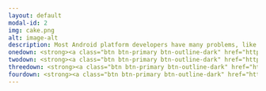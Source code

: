 ```yaml
---
layout: default
modal-id: 2
img: cake.png
alt: image-alt
description: Most Android platform developers have many problems, like <b>slow internet</b> or even <b>low bandwidth</b>. Due to this, they are unable to sync the big chunk of Android source codes from their respective repositories. Hence, most of the new and learning developers just fail at the first step which is downloading the source code!<br><br>So, I started this project where people needing the sources just submit a pull request of they manifest required. After it is merged, skadoosh automates the downloading, compressing and uploading of the sources to AndroidFileHost where the developers can download the highly compressed sources. This is done via a webhook and <a href="https://caddyserver.com/">Caddy</a> which keeps watching for changes on my repository. Result is a source tarball having a size which is much smaller than the stuff synced manually.<br><br>Why name it "<b>Skadoosh</b>"?<br> Well, as the urban dictionary defines it, it is a term used to do stuff at one go. And I love pandas. Hence.
onedown: <strong><a class="btn btn-primary btn-outline-dark" href="http://forum.xda-developers.com/android/software/sources-android-sources-highly-t3231109"><i class="fa fa-mobile"></i>  XDA</a></strong>
twodown: <strong><a class="btn btn-primary btn-outline-dark" href="https://github.com/regalstreak/skadoosh/"><i class="fa fa-github"></i>   Skadoosh Github</a></strong>
threedown: <strong><a class="btn btn-primary btn-outline-dark" href="https://github.com/regalstreak/skadhook/"><i class="fa fa-github"></i>   Skahook Github</a></strong>
fourdown: <strong><a class="btn btn-primary btn-outline-dark" href="https://www.androidfilehost.com/?w=files&flid=87142"><i class="fa fa-android"></i>  AFH</a></strong>
---
```

